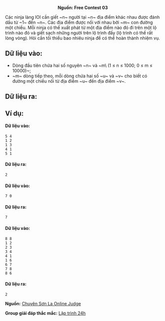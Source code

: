 **<center>Nguồn:  Free Contest 03</center>**

Các ninja làng IOI cần giết ~n~ người tại ~n~ địa điểm khác nhau được đánh dấu từ ~1~ đến ~n~. Các địa điểm được nối với nhau bởi ~m~ con đường một chiều. Mỗi ninja có thể xuất phát từ một địa điểm nào đó đi trên một lộ trình nào đó và giết sạch những người trên lộ trình đấy (lộ trình có thể rất lòng vòng). Hỏi cần tối thiểu bao nhiêu ninja để có thể hoàn thành nhiệm vụ.

## Dữ liệu vào:
- Dòng đầu tiên chứa hai số nguyên ~n~ và ~m\ (1 ≤ n ≤ 1000; 0 ≤ m ≤ 10000)~;
- ~m~ dòng tiếp theo, mỗi dòng chứa hai số ~u~ và ~v~ cho biết có đường một chiều nối từ địa điểm ~u~ đến địa điểm ~v~.

## Dữ liệu ra:

## Ví dụ:
#### Dữ liệu vào:
```
5 4
1 2
1 3
4 1
5 1
```

#### Dữ liệu ra:
```
2
```

#### Dữ liệu vào:
```
7 0
```

#### Dữ liệu ra:
```
7
```

#### Dữ liệu vào:
```
8 8
1 2
2 3
3 4
4 1
1 6
6 7
7 8
8 6
```

#### Dữ liệu ra:
```
2
```
**Nguồn:** [Chuyên Sơn La Online Judge](http://csloj.ddns.net/)

**Group giải đáp thắc mắc:** [Lập trình 24h](https://www.facebook.com/groups/1386904321519984)